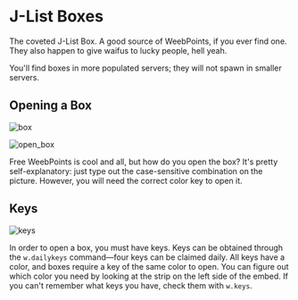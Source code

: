 # J-List Boxes

The coveted J-List Box. A good source of WeebPoints, if you ever find one. They also happen to give waifus to lucky people, hell yeah.

You'll find boxes in more populated servers; they will not spawn in smaller servers.

## Opening a Box

![box](https://cdn.discordapp.com/attachments/485936130064384001/528874120130199552/unknown.png)

![open_box](https://cdn.discordapp.com/attachments/485936130064384001/528874386464309259/unknown.png)


Free WeebPoints is cool and all, but how do you open the box? It's pretty self-explanatory: just type out the case-sensitive combination on the picture. However, you will need the correct color key to open it.

## Keys

![keys](https://cdn.discordapp.com/attachments/485936130064384001/528875249320853504/unknown.png)


In order to open a box, you must have keys. Keys can be obtained through the ``w.dailykeys`` command—four keys can be claimed daily. All keys have a color, and boxes require a key of the same color to open. You can figure out which color you need by looking at the strip on the left side of the embed. If you can't remember what keys you have, check them with ``w.keys``.